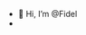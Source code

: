 - 👋 Hi, I’m @Fidel
- 

<!---
Bofiliamz/Bofiliamz is a ✨ special ✨ repository because its `README.md` (this file) appears on your GitHub profile.
You can click the Preview link to take a look at your changes.
--->
